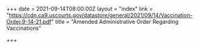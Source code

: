 +++
date = 2021-09-14T08:00:00Z
layout = "index"
link = "https://cdn.ca9.uscourts.gov/datastore/general/2021/09/14/Vaccination-Order.9-14-21.pdf"
title = "Amended Administrative Order Regarding Vaccinations"

+++
